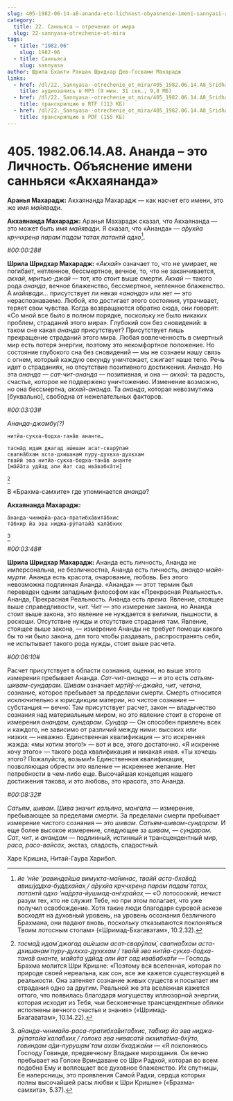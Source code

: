 ```yaml
---
slug: 405-1982-06-14-a8-ananda-eto-lichnost-obyasnenie-imeni-sannyasi-akhayananda
category:
  title: 22. Санньяса — отречение от мира
  slug: 22-sannyasa-otrechenie-ot-mira
tags:
  - title: "1982.06"
    slug: 1982-06
  - title: Санньяса
    slug: sannyasa
author: Шрила Бхакти Ракшак Шридхар Дев-Госвами Махарадж
links:
  - href: /dl/22._Sannyasa--otrechenie_ot_mira/405_1982.06.14.A8_SridharMj_Ananda_jeto_Lichnost__Objasnenie_imeni_sannjasi_Akhajananda.mp3
    title: аудиозапись в MP3 (9 мин. 31 сек., 9,8 МБ)
  - href: /dl/22._Sannyasa--otrechenie_ot_mira/405_1982.06.14.A8_SridharMj_Ananda_jeto_Lichnost__Objasnenie_imeni_sannjasi_Akhajananda.rtf
    title: транскрипцию в RTF (113 КБ)
  - href: /dl/22._Sannyasa--otrechenie_ot_mira/405_1982.06.14.A8_SridharMj_Ananda_jeto_Lichnost__Objasnenie_imeni_sannjasi_Akhajananda.pdf
    title: транскрипцию в PDF (155 КБ)
---
```


# 405. 1982.06.14.A8. Ананда – это Личность. Объяснение имени санньяси «Акхаянанда»

**Аранья Махарадж:** Акхаянанда Махарадж — как насчет его имени, это же имя *майявади.*

**Акхаянанда Махарадж:** Аранья Махарадж сказал, что Акхаянанда — это может быть имя *майявади.* Я сказал, что «Ананда» — *а̄рухйа кр̣ччхрен̣а парам̇ падам̇ татах̣ патантй адхо*[^_ftn1].

*#00:00:28#*

**Шрила Шридхар Махарадж:** «*Акхай*» означает то, что не умирает, не погибает, нетленное, бессмертное, вечное, то, что не заканчивается, *акхай*, *мритью-джай* — тот, кто стоит выше смерти. *Акхай* — такого рода *ананда*, вечное блаженство, бессмертное, нетленное блаженство. А *майявади…* присутствует ли некая «*ананда*» или нет — это нераспознаваемо. Любой, кто достигает этого состояния, утрачивает, теряет свои чувства. Когда возвращаются обратно сюда, они говорят: «Со мной все было в полном порядке, поскольку не было никаких проблем, страданий этого мира». Глубокий сон без сновидений: в таком сне какая *ананда* присутствует? Присутствует лишь прекращение страданий этого мира. Любая вовлеченность в смертный мир есть потеря энергии, поэтому это некомфортное положение. Но состояние глубокого сна без сновидений — мы не сознаем нашу связь с огнем, который каждую секунду уничтожает, сжигает наше тело. Речь идет о страданиях, но отсутствие позитивного достижения. *Ананда*. Но эта *ананда — сат-чит-ананда* — позитивная, и она — *акхай*: та радость, счастье, которое не подвержено уничтожению. Изменение возможно, но она бессмертна, *акхай-ананда.* Та *ананда*, которая невозмутима [буквально], свободна от нежелательных факторов.

*#00:03:03#*

*Ананда-джамбу(?)*

    нитйа-сукха-бодха-тана̄в ананте…

    тасма̄д идам̇ джагад аш́ешам асат-сварӯпам̇
    свапна̄бхам аста-дхишан̣ам̇ пуру-дух̣кха-дух̣кхам
    твайй эва нитйа-сукха-бодха-тана̄в ананте
    [ма̄йа̄та удйад апи йат сад ива̄вабха̄ти]
[^_ftn2]

В «Брахма-самхите» где упоминается *ананда*?

**Акхаянанда Махарадж:**

    а̄нанда-чинмайа-раса-пратибха̄вита̄бхис
    та̄бхир йа эва ниджа-рӯпатайа̄ кала̄бхих̣
[^_ftn3]

*#00:03:48#*

**Шрила Шридхар Махарадж:** Ананда есть личность, Ананда не имперсональна, не безличностна, Ананда есть личность, *ананда-майя-мурти.* Ананда есть красота, очарование, любовь. Без этого невозможна подлинная Ананда. «Ананда» — этот термин был переведен одним западным философом как «Прекрасная Реальность». Ананда, Прекрасная Реальность. Ананда есть *према.* Явление, стоящее выше справедливости, *чит. Чит* — это измерение закона, но Ананда стоит выше закона, это явление не нуждается в величии, пышности, в роскоши. Отсутствие нужды и отсутствие страдания там. Явление, стоящее выше закона, — измерение Ананды не требует помощи какого бы то ни было закона, для того чтобы раздавать, распространять себя, не испытывает такого рода нужды, стоит выше расчета.

*#00:06:10#*

Расчет присутствует в области сознания, оценки, но выше этого измерения пребывает Ананда. *Сат-чит-ананда* — и это есть *сатьям-шивам-сундарам. Шивам* означает *мр̣тйӯ-н̇-джайа*, *чит*, *четана*, сознание, которое пребывает за пределами смерти. Смерть относится исключительно к юрисдикции материи, но чистое сознание — субстанция — вечно́. Там присутствует расчет, закон — владычество сознания над материальным миром, но это явление стоит в стороне от измерения *анандам*, *сундарам. Сундар* — Он способен привлечь всех и каждого, не зависимо от различий между ними: высоких или низких — неважно. Единственная квалификация — это искренняя жажда: «мы хотим этого!» — вот и все, этого достаточно. «Я искренне хочу этого» — такого рода квалификация и никакая иная. «Ты хочешь этого? Пожалуйста, возьми!» Единственная квалификация, позволяющая обрести это явление — искреннее желание. Нет потребности в чем-либо еще. Высочайшая концепция нашего достижения такова, и это любовь, это красота, это Ананда.

*#00:08:32#*

*Сатьям*, *шивам*. *Шива* значит *кальяна*, *мангала* — измерение, пребывающее за пределами смерти. За пределами смерти пребывает измерение чистого сознания — это *шивам. Сатьям-шивам-сундарам.* И еще более высокое измерение, следующее за *шивам*, — *сундарам. Сат*, *чит*, и *анандам* — подлинный, истинный и трансцендентный мир, *раса*, *расо-вайсах*, экстаз, сладость, сладостный.

Харе Кришна, Нитай-Гаура Харибол.



[^_ftn1]: *йе ‘нйе ‘равинда̄кша вимукта-ма̄нинас, твайй аста-бха̄ва̄д авиш́уддха-буддхайах̣ / а̄рухйа кр̣ччхрен̣а парам̇ падам̇ татах̣, патантй адхо ‘на̄др̣та-йушмад-ан̇гхрайах̣* — «О лотосоокий, нечист разум тех, кто не служит Тебе, но при этом полагает, что уже получил освобождение. Хотя такие люди благодаря суровой аскезе восходят на духовный уровень, на уровень осознания безличного Брахмана, они падают вновь, поскольку отказываются поклоняться Твоим лотосным стопам» («Шримад-Бхагаватам», 10.2.32).

[^_ftn2]: *тасма̄д идам̇ джагад аш́ешам асат-сварӯпам̇, свапна̄бхам аста-дхишан̣ам̇ пуру-дух̣кха-дух̣кхам / твайй эва нитйа-сукха-бодха-тана̄в ананте, ма̄йа̄та удйад апи йат сад ива̄вабха̄ти* — Господь Брахма молится Шри Кришне: «Поэтому вся вселенная, которая по природе своей нереальна, как сон, все же кажется существующей в реальности. Она затеняет сознание живых существ и посылает им страдания одно за другим. Реальной же эта вселенная кажется оттого, что появилась благодаря могуществу иллюзорной энергии, которая исходит из Тебя, чьи бесконечные трансцендентные облики исполнены вечного счастья и знания» («Шримад-Бхагаватам», 10.14.22).

[^_ftn3]: *а̄нанда-чинмайа-раса-пратибха̄вита̄бхис, та̄бхир йа эва ниджа-рӯпатайа̄ кала̄бхих̣ / голока эва нивасатй акхила̄тма-бхӯто, говиндам а̄ди-пуруш̣ам̇ там ахам̇ бхаджа̄ми* — «Я поклоняюсь Господу Говинде, предвечному Владыке мироздания. Он вечно пребывает на Голоке Вриндаване со Шри Радхой, которая во всем подобна Ему и воплощает все духовное блаженство. Их спутницы, Ее наперсницы, это проявления Самой Радхи, сердца которых полны высочайшей расы любви к Шри Кришне» («Брахма-самхита», 5.37).

